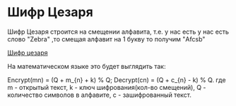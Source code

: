 # Шифр Цезаря

Шифр Цезаря строится на смещении алфавита, т.е. у нас есть у нас есть слово "Zebra" ,то смещая алфавит на 1 букву то получим "Afcsb" 

[Шифр цезаря](http://old.msun.ru/Vector/Klub-IGRA/Zezap%20Vinedg.files/image002.jpg)

На математическом языке это будет выглядить так:

Encrypt(mn) = (Q + m_{n} + k) % Q;
Decrypt(cn) = (Q + c_{n} - k) % Q.
где m - открытый текст, k - ключ шифрования(кол-во смещений), Q - количество символов в алфавите, c - зашифрованный текст.